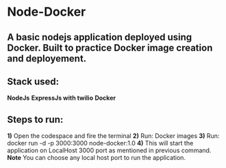 # Node-Docker

## A basic nodejs application deployed using Docker. Built to practice Docker image creation and deployement.

## Stack used: 
**NodeJs**
**ExpressJs with twilio**
**Docker**

## Steps to run: 
**1)** Open the codespace and fire the terminal
**2)** Run: Docker images
**3)** Run: docker run -d -p 3000:3000 node-docker:1.0 
**4)** This will start the application on LocalHost 3000 port as mentioned in previous command.
**Note** You can choose any local host port to run the application. 
